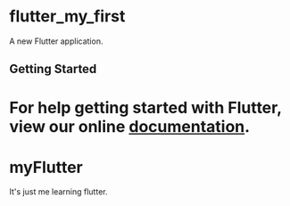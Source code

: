 # flutter_my_first

A new Flutter application.

## Getting Started

For help getting started with Flutter, view our online
[documentation](https://flutter.io/).
=======
# myFlutter

It's just me learning flutter.
